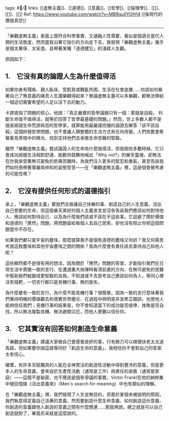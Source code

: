tags: #📝️/🌲️ 
links: [[虛無主義]]、[[道德]]、[[意義]]、[[哲學]]、[[倫理學]]、[[]]、[[]]、[[]]
Ref: 
https://www.youtube.com/watch?v=MBRqu0YOH14
[[後現代的價值真空]]

---
「樂觀虛無主義」表面上既符合科學事實、又通融人性需要，看似是個適合當代人類的生活態度，然而當我沿著它指引的方向走下去，我發現「樂觀虛無主義」幾乎是個太奢侈、太安逸、且帶著某種「道德健忘」的淺碟人生觀。

原因如下：

## 1.　它沒有真的論證人生為什麼值得活

如果你身有殘疾、親人臥床、受飢貧或戰亂所困、生活在社會底層……你該如何看著自己了無意義的痛苦人生還樂觀得起來？無論虛無主義可以多樂觀，都無法帶給一個迫切需要希望的人足以活下去的動力。

卡謬直指了問題的核心，他說：「真正嚴肅的哲學議題只有一個：那就是自殺。 判斷生命值不值得活，就等於回答了哲學最基礎的問題。」然而，世上多數人都不是擅長辯證生命荒謬與否的哲學家，就算能用最嚴謹完備的論證去解答「該不該自殺」這個終極哲學問題，也不會讓人類整體的生活方式有任何改變。人們依舊會希冀看見黑暗中的微光、找到支持他們去承擔生命苦難的堅毅。

雖然「樂觀虛無主義」嘗試論證人的生命為什麼值得活，但我相信多數時候，它只會成功說服生活相對舒適、能歡欣鼓舞地喊出「Why not?」的樂天靈魂，卻無法在你我承受著無可避免的悲痛苦難時，為我們注入更多的堅忍和勇氣，甚至告訴我們如何用帶著尊嚴與祥和的姿態受苦——在「樂觀虛無主義」裡，這是個會被考慮的可能性嗎？

## 2.　它沒有提供任何形式的道德指引

承上，「樂觀虛無主義」要我們去做讓自己快樂的事、創造自己的人生意義、活出自己想要的生命，但這個樂天美好的個人主義宣言並沒有告訴我們應該如何對待他人、應該如何對待自己、以及為什麼我們該或不該在乎這些事。它迴避了關於價值和道德的「應然」問題，將問題留給每個人去自己思索，卻也沒有阻止你把這個問題當作不存在。

如果我們都只是宇宙的塵埃，那麼就算我不是個有道德的塵埃又何妨？我又何需思考我這枚塵埃和其他宇宙塵埃之間的關係？我為什麼會有責任該去善待自己和他人呢？

這些顯然都不是很有用的想法，因為關於「應然」問題的答案，才能指引我們在日常生活中貫徹一致的言行、在遭遇重大抉擇時看清前進的方向、在無可避免的苦難中幫助我們蛻變成更堅毅的自我。不知道或不去思考自己應該如何為人，等同心裡沒有個靶，一切言行都只是見機行事、無的放矢。

為什麼要有一致的言行，為什麼不能見機行事？很簡單，因為一致的言行意味著我們秉持明確的價值觀去和現實世界磨合、在過程中辨明是非並修正錯誤，也使他人能夠信任我們；見機行事的結果是，你不會知道當下的成功是否僥倖、挫敗是否自找，所以無法複製良機、無法避開災厄，而他人更難以信任你。

## 3.　它其實沒有回答如何創造生命意義

「樂觀虛無主義」建議大家做自己會感覺良好的事，行有餘力可以順便扶老太太過馬路，但如果要你說這就等同於「創造生命的意義」，我相信你不會對自己的答案太有信心。

確實，有許多天賦獨具的人能在全神貫注的創造性活動中得到豐沛的意義，但是更多人的生命意義，會來自於生產性活動（通常是工作）與責任的承擔（通常是家庭）——這既不是秘密、也不應該是個有爭議的事實。Victor Frankl在他的納粹集中營回憶錄《活出意義來》（Men's search for meaning）中也有類似的理解。

在「樂觀虛無主義」裡，我們發現了人生並無目的，但基於某個未被說明的原因，我們執意得定義自己活著的意義，然而要創造什麼生命意義、如何創造這份意義、你創造的意義跟他人創造的意義之間有什麼關連……那就再說，總之就是可以自己創造就對了，畢竟尼采就是這麼說的。

